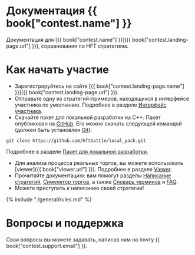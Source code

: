 # Документация {{ book["contest.name"] }}
Документация для [{{ book["contest.name"] }}]({{ book["contest.landing-page.url"] }}), соревнования по HFT стратегиям.


# Как начать участие
- Зарегистрируйтесь на сайте [{{ book["contest.landing-page.name"] }}]({{ book["contest.landing-page.url"] }}).
- Отправьте одну из стратегий-примеров, находящихся в интерфейсе участника по умолчанию. Подробнее в разделе [Интерфейс участника](./interface/README.md).
- Скачайте пакет для локальной разработки на С++. Пакет опубликован на [GitHub](https://github.com/hftbattle/local_pack).
Его можно скачать следующей командой (должен быть установлен [Git](http://git-scm.com/download)):
```
git clone https://github.com/hftbattle/local_pack.git
```
Подробнее в разделе [Пакет для локальной разработки](./local-pack/README.md).
- Для анализа процесса реальных торгов, вы можете использовать [viewer]({{ book["viewer.url"] }}). Подробнее в разделе [Viewer](.//README.md).
- Прочитайте документацию: вам помогут разделы [Написание стратегий](strategy/README.md), [Симулятор торгов](simulator/README.md), а также [Словарь терминов](glossary.md) и [FAQ](FAQ.md).
- Можете приступать к написанию своей стратегии!

{% include "./general/rules.md" %}

# Вопросы и поддержка
Свои вопросы вы можете задавать, написав нам на почту {{ book["contest.support.email"] }}.
